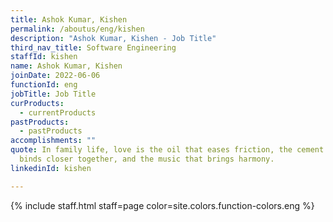 ```yaml
---
title: Ashok Kumar, Kishen
permalink: /aboutus/eng/kishen
description: "Ashok Kumar, Kishen - Job Title"
third_nav_title: Software Engineering
staffId: kishen
name: Ashok Kumar, Kishen
joinDate: 2022-06-06
functionId: eng
jobTitle: Job Title
curProducts:
  - currentProducts
pastProducts:
  - pastProducts
accomplishments: ""
quote: In family life, love is the oil that eases friction, the cement that
  binds closer together, and the music that brings harmony.
linkedinId: kishen

---
```


{% include staff.html staff=page color=site.colors.function-colors.eng %}
